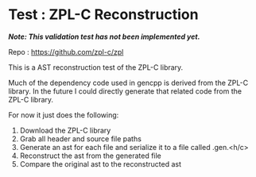 # Test : ZPL-C Reconstruction

***Note: This validation test has not been implemented yet.***

Repo : https://github.com/zpl-c/zpl

This is a AST reconstruction test of the ZPL-C library.

Much of the dependency code used in gencpp is derived from the ZPL-C library.
In the future I could directly generate that related code from the ZPL-C library.

For now it just does the following:

1. Download the ZPL-C library
2. Grab all header and source file paths
3. Generate an ast for each file and serialize it to a file called <name of file>.gen.<h/c>
4. Reconstruct the ast from the generated file
5. Compare the original ast to the reconstructed ast
